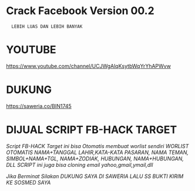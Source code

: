 # Crack Facebook Version 00.2 

      LEBIH LUAS DAN LEBIH BANYAK

# YOUTUBE 

https://www.youtube.com/channel/UCJWgAlqKsytbWqYrYhAPWvw

# DUKUNG 
https://saweria.co/BIN1745

# DIJUAL SCRIPT FB-HACK TARGET
*Script FB-HACK Target ini bisa Otomatis membuat worlist sendiri*
*WORLIST OTOMATIS NAMA+TANGGAL LAHIR,KATA-KATA PASARAN, NAMA TEMAN, SIMBOL+NAMA+TGL, NAMA+ZODIAK, HUBUNGAN, NAMA+HUBUNGAN, DLL*
*SCRIPT ini juga bisa cloning email yahoo,gmail,ymail,dll*

*Jika Berminat Silakan DUKUNG SAYA DI SAWERIA LALU SS BUKTI KIRIM KE SOSMED SAYA*
